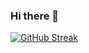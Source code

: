 ### Hi there 👋

[![GitHub Streak](http://github-readme-streak-stats.herokuapp.com?user=joachimdorel&theme=highcontrast&hide_border=true&date_format=M%20j%5B%2C%20Y%5D)](https://git.io/streak-stats)
<!--
**joachimdorel/joachimdorel** is a ✨ _special_ ✨ repository because its `README.md` (this file) appears on your GitHub profile.

Here are some ideas to get you started:

- 🔭 I’m currently working on ...
- 🌱 I’m currently learning ...
- 👯 I’m looking to collaborate on ...
- 🤔 I’m looking for help with ...
- 💬 Ask me about ...
- 📫 How to reach me: ...
- 😄 Pronouns: ...
- ⚡ Fun fact: ...
-->
